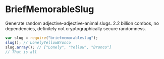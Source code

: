 # BriefMemorableSlug

Generate random adjective-adjective-animal slugs. 2.2 billion combos, no dependencies, definitely not cryptographically secure randomness.

```js
var slug = require("briefmemorableslug");
slug(); // LonelyYellowBronco
slug.array(); // ["Lonely", "Yellow", "Bronco"]
// That is all
```
